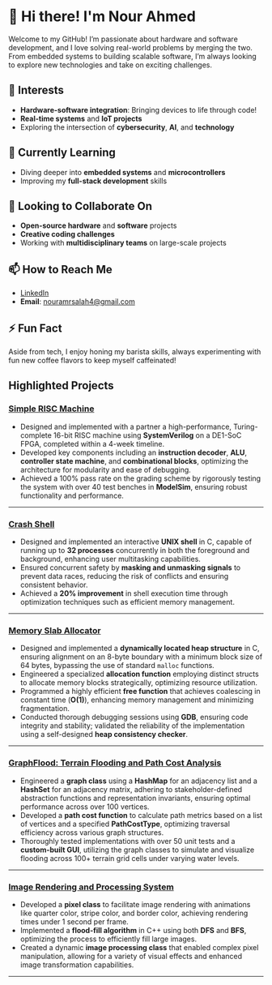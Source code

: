 # 👋 Hi there! I'm **Nour Ahmed**
Welcome to my GitHub! I’m passionate about hardware and software development, and I love solving real-world problems by merging the two. From embedded systems to building scalable software, I’m always looking to explore new technologies and take on exciting challenges.



## 👀 **Interests**
- **Hardware-software integration**: Bringing devices to life through code!
- **Real-time systems** and **IoT projects**
- Exploring the intersection of **cybersecurity**, **AI**, and **technology**



## 🌱 **Currently Learning**
- Diving deeper into **embedded systems** and **microcontrollers**
- Improving my **full-stack development** skills



## 💞️ **Looking to Collaborate On**
- **Open-source hardware** and **software** projects
- **Creative coding challenges**
- Working with **multidisciplinary teams** on large-scale projects



## 📫 **How to Reach Me**
- [LinkedIn](https://www.linkedin.com/in/nourahmed04/)
- **Email**: nouramrsalah4@gmail.com



## ⚡ **Fun Fact**
Aside from tech, I enjoy honing my barista skills, always experimenting with fun new coffee flavors to keep myself caffeinated!



## **Highlighted Projects**

### [Simple RISC Machine](https://nourii4204.github.io/access-code)
- Designed and implemented with a partner a high-performance, Turing-complete 16-bit RISC machine using **SystemVerilog** on a DE1-SoC FPGA, completed within a 4-week timeline.
- Developed key components including an **instruction decoder**, **ALU**, **controller state machine**, and **combinational blocks**, optimizing the architecture for modularity and ease of debugging.
- Achieved a 100% pass rate on the grading scheme by rigorously testing the system with over 40 test benches in **ModelSim**, ensuring robust functionality and performance.

---

### [Crash Shell](https://nourii4204.github.io/access-code)
- Designed and implemented an interactive **UNIX shell** in C, capable of running up to **32 processes** concurrently in both the foreground and background, enhancing user multitasking capabilities.
- Ensured concurrent safety by **masking and unmasking signals** to prevent data races, reducing the risk of conflicts and ensuring consistent behavior.
- Achieved a **20% improvement** in shell execution time through optimization techniques such as efficient memory management.

---

### [Memory Slab Allocator](https://nourii4204.github.io/access-code)
- Designed and implemented a **dynamically located heap structure** in C, ensuring alignment on an 8-byte boundary with a minimum block size of 64 bytes, bypassing the use of standard `malloc` functions.
- Engineered a specialized **allocation function** employing distinct structs to allocate memory blocks strategically, optimizing resource utilization.
- Programmed a highly efficient **free function** that achieves coalescing in constant time (**O(1)**), enhancing memory management and minimizing fragmentation.
- Conducted thorough debugging sessions using **GDB**, ensuring code integrity and stability; validated the reliability of the implementation using a self-designed **heap consistency checker**.

---

### [GraphFlood: Terrain Flooding and Path Cost Analysis](https://nourii4204.github.io/access-code)
- Engineered a **graph class** using a **HashMap** for an adjacency list and a **HashSet** for an adjacency matrix, adhering to stakeholder-defined abstraction functions and representation invariants, ensuring optimal performance across over 100 vertices.
- Developed a **path cost function** to calculate path metrics based on a list of vertices and a specified **PathCostType**, optimizing traversal efficiency across various graph structures.
- Thoroughly tested implementations with over 50 unit tests and a **custom-built GUI**, utilizing the graph classes to simulate and visualize flooding across 100+ terrain grid cells under varying water levels.

---

### [Image Rendering and Processing System](https://nourii4204.github.io/access-code)
- Developed a **pixel class** to facilitate image rendering with animations like quarter color, stripe color, and border color, achieving rendering times under 1 second per frame.
- Implemented a **flood-fill algorithm** in C++ using both **DFS** and **BFS**, optimizing the process to efficiently fill large images.
- Created a dynamic **image processing class** that enabled complex pixel manipulation, allowing for a variety of visual effects and enhanced image transformation capabilities.

---
